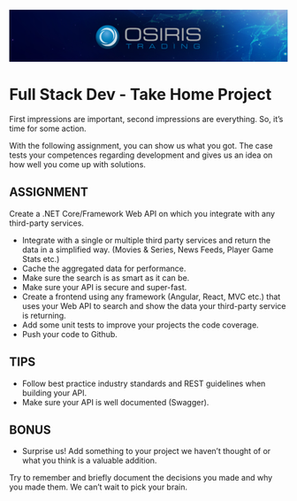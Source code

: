 ![One Link Banner](https://github.com/osiristradingza/backend-web-takehome-project/blob/main/osiris.PNG?raw=true)
# Full Stack Dev - Take Home Project

First impressions are important, second impressions are everything. So, it’s time for some
action.

With the following assignment, you can show us what you got. The case tests your
competences regarding development and gives us an idea on how well you come up with
solutions.

## ASSIGNMENT

Create a .NET Core/Framework Web API on which you integrate with any third-party services.

- Integrate with a single or multiple third party services and return the data in a simplified
    way. (Movies & Series, News Feeds, Player Game Stats etc.)
- Cache the aggregated data for performance.
- Make sure the search is as smart as it can be.
- Make sure your API is secure and super-fast.
- Create a frontend using any framework (Angular, React, MVC etc.) that uses your Web API to search and show the data your third-party service is returning.
- Add some unit tests to improve your projects the code coverage.
- Push your code to Github.

## TIPS

- Follow best practice industry standards and REST guidelines when building your API.
- Make sure your API is well documented (Swagger).

## BONUS

- Surprise us! Add something to your project we haven’t thought of or what you think is a valuable addition.

Try to remember and briefly document the decisions you made and why you made them. 
We can’t wait to pick your brain.

